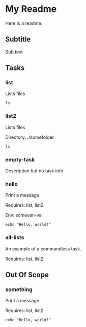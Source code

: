 # My Readme

Here is a readme.

## Subtitle
Sub text

## Tasks

### list

Lists files

```
ls
```
### list2

Lists files

Directory: ./somefolder

```
ls
```

### empty-task

Description but no task info

### hello

Print a message

Requires: list, list2

Env: somevar=val

```
echo "Hello, world!"
```

### all-lists

An example of a commandless task.

Requires: list, list2


## Out Of Scope


### something

Print a message

Requires: list, list2

```
echo "Hello, world!"
```
